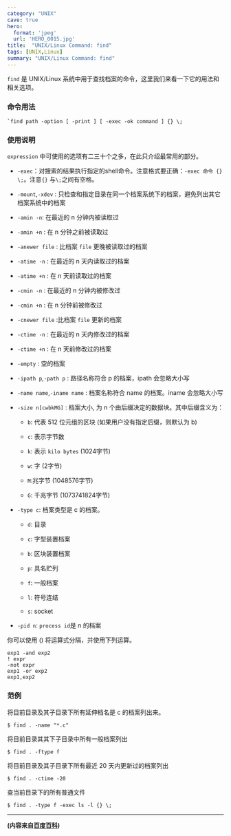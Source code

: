 ```yaml
---
category: "UNIX"
cave: true
hero:
  format: 'jpeg'
  url: 'HERO_0015.jpg'
title:  "UNIX/Linux Command: find"
tags: [UNIX,Linux]
summary: "UNIX/Linux Command: find"
---
```

`find` 是 UNIX/Linux 系统中用于查找档案的命令，这里我们来看一下它的用法和相关选项。


### 命令用法

	`find path -option [ -print ] [ -exec -ok command ] {} \;

### 使用说明

`expression` 中可使用的选项有二三十个之多，在此只介绍最常用的部分。

* `-exec`：对搜索的结果执行指定的shell命令。注意格式要正确：`-exec 命令 {} \;`。注意`{}` 与`\;`之间有空格。

* `-mount`,`-xdev` : 只检查和指定目录在同一个档案系统下的档案，避免列出其它档案系统中的档案

* `-amin -n`: 在最近的 n 分钟内被读取过

* `-amin +n` : 在 n 分钟之前被读取过

* `-anewer file` : 比档案 `file` 更晚被读取过的档案

* `-atime -n` : 在最近的 n 天内读取过的档案

* `-atime +n` : 在 n 天前读取过的档案

* `-cmin -n` : 在最近的 n 分钟内被修改过

* `-cmin +n` : 在 n 分钟前被修改过

* `-cnewer file` :比档案 `file` 更新的档案

* `-ctime -n` : 在最近的 n 天内修改过的档案

* `-ctime +n` : 在 n 天前修改过的档案

* `-empty` : 空的档案

* `-ipath p`,`-path p` : 路径名称符合 p 的档案，ipath 会忽略大小写

* `-name name`,`-iname name` : 档案名称符合 name 的档案。iname 会忽略大小写

* `-size n[cwbkMG]` : 档案大小, 为 n 个由后缀决定的数据块。其中后缀含义为：

	* `b`: 代表 512 位元组的区块 (如果用户没有指定后缀，则默认为 b) 

	* `c`: 表示字节数

	* `k`: 表示 `kilo bytes`  (1024字节) 

	* `w`: 字  (2字节) 

	* `M`:兆字节 (1048576字节) 

	* `G`: 千兆字节  (1073741824字节) 

* `-type c`: 档案类型是 c 的档案。

	* `d`: 目录

	* `c`: 字型装置档案

	* `b`: 区块装置档案

	* `p`: 具名贮列

	* `f`: 一般档案

	* `l`: 符号连结

	* `s`: socket

* `-pid n`: `process id`是 n 的档案

你可以使用 () 将运算式分隔，并使用下列运算。

	exp1 -and exp2
	! expr
	-not expr
	exp1 -or exp2
	exp1,exp2


### 范例
将目前目录及其子目录下所有延伸档名是 c 的档案列出来。

	$ find . -name "*.c"

将目前目录其其下子目录中所有一般档案列出

	$ find . -ftype f

将目前目录及其子目录下所有最近 20 天内更新过的档案列出

	$ find . -ctime -20

查当前目录下的所有普通文件

	$ find . -type f -exec ls -l {} \;


***
**(内容来自[百度百科](https://baike.baidu.com/))**

